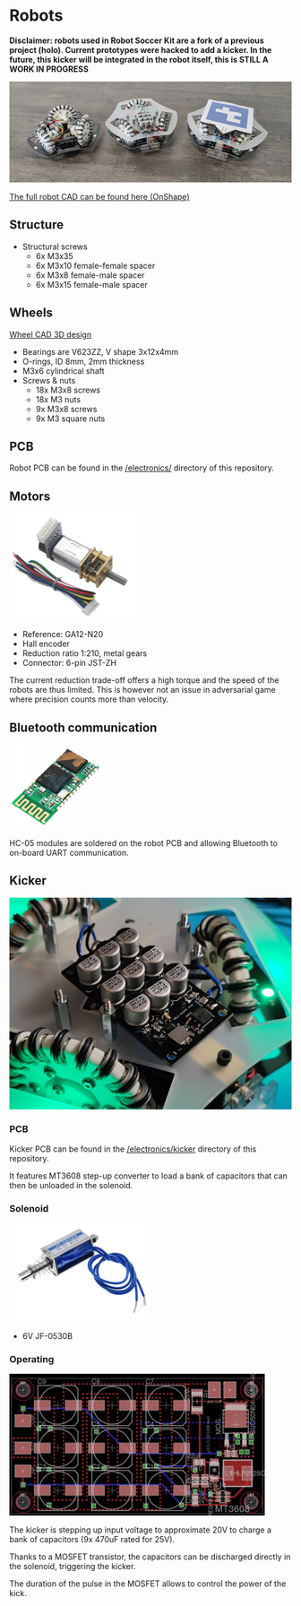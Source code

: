 # Robots

**Disclaimer: robots used in Robot Soccer Kit are a fork of a previous project (holo). Current prototypes
were hacked to add a kicker. In the future, this kicker will be integrated in the robot itself,
this is STILL A WORK IN PROGRESS**

![Holo](/docs/imgs/robots.jpg)

[The full robot CAD can be found here (OnShape)](https://cad.onshape.com/documents/c5fe05581d14c59bfb08f79e/w/a8cb82e3a358c0b06e1cbf91/e/f45372d8263c18466905bd9b?renderMode=0&uiState=616d8b41f463de7ef1eedc0f)


## Structure

* Structural screws
    * 6x M3x35
    * 6x M3x10 female-female spacer
    * 6x M3x8 female-male spacer
    * 6x M3x15 female-male spacer

## Wheels

[Wheel CAD 3D design](https://cad.onshape.com/documents/beccbfab729802507eb805eb/w/eea13ac7371464cd172aefcf/e/76e58097a54be25b6c68caca?renderMode=0&uiState=616d8c2f00cc7207a3c8ae7b)

* Bearings are V623ZZ, V shape 3x12x4mm
* O-rings, ID 8mm, 2mm thickness
* M3x6 cylindrical shaft
* Screws & nuts
    * 18x M3x8 screws
    * 18x M3 nuts
    * 9x M3x8 screws
    * 9x M3 square nuts

## PCB

Robot PCB can be found in the [/electronics/](/electronics/) directory of this repository.

## Motors

![GA12-N20](/docs/imgs/n20.png)

* Reference: GA12-N20
* Hall encoder
* Reduction ratio 1:210, metal gears
* Connector: 6-pin JST-ZH

The current reduction trade-off offers a high torque and the speed of the robots are thus limited.
This is however not an issue in adversarial game where precision counts more than velocity.

## Bluetooth communication

![HC-05](/docs/imgs/hc-05.png)

HC-05 modules are soldered on the robot PCB and allowing Bluetooth to on-board UART communication.

## Kicker

![Kicker](/docs/imgs/kicker.png)

### PCB

Kicker PCB can be found in the [/electronics/kicker](/electronics/kicker) directory of this repository.

It features MT3608 step-up converter to load a bank of capacitors that can then be unloaded in the
solenoid.

### Solenoid

![Solenoid](/docs/imgs/solenoid.png)

* 6V JF-0530B

### Operating

![Kicker](/docs/imgs/kicker_pcb.png)

The kicker is stepping up input voltage to approximate 20V to charge a bank of capacitors (9x 470uF rated
for 25V).

Thanks to a MOSFET transistor, the capacitors can be discharged directly in the solenoid, triggering the kicker.

The duration of the pulse in the MOSFET allows to control the power of the kick.